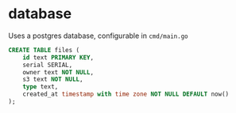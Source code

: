 # database

Uses a postgres database, configurable in `cmd/main.go`

```sql
CREATE TABLE files (
    id text PRIMARY KEY,
    serial SERIAL,
    owner text NOT NULL,
    s3 text NOT NULL,
    type text,
    created_at timestamp with time zone NOT NULL DEFAULT now()
);
```
